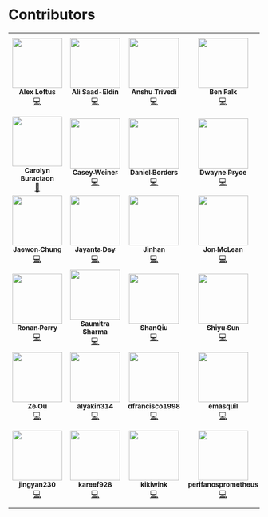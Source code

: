 # Contributors

<!-- ALL-CONTRIBUTORS-LIST:START - Do not remove or modify this section -->
<!-- prettier-ignore-start -->
<!-- markdownlint-disable -->
<table>
  <tr>
    <td align="center"><a href="https://github.com/loftusa"><img src="https://avatars.githubusercontent.com/u/12386450?v=4?s=100" width="100px;" alt=""/><br /><sub><b>Alex Loftus</b></sub></a><br /><a href="https://github.com/microsoft/graspologic/commits?author=loftusa" title="Code">💻</a></td>
    <td align="center"><a href="https://github.com/asaadeldin11"><img src="https://avatars.githubusercontent.com/u/54996865?v=4?s=100" width="100px;" alt=""/><br /><sub><b>Ali Saad-Eldin</b></sub></a><br /><a href="https://github.com/microsoft/graspologic/commits?author=asaadeldin11" title="Code">💻</a></td>
    <td align="center"><a href="https://www.linkedin.com/in/anshu-trivedi-501a7b146/"><img src="https://avatars.githubusercontent.com/u/47869948?v=4?s=100" width="100px;" alt=""/><br /><sub><b>Anshu Trivedi</b></sub></a><br /><a href="https://github.com/microsoft/graspologic/commits?author=AnshuTrivedi" title="Code">💻</a></td>
    <td align="center"><a href="https://github.com/falkben"><img src="https://avatars.githubusercontent.com/u/653031?v=4?s=100" width="100px;" alt=""/><br /><sub><b>Ben Falk</b></sub></a><br /><a href="https://github.com/microsoft/graspologic/commits?author=falkben" title="Code">💻</a></td>
    <td align="center"><a href="https://bdpedigo.github.io/"><img src="https://avatars.githubusercontent.com/u/25714207?v=4?s=100" width="100px;" alt=""/><br /><sub><b>Benjamin Pedigo</b></sub></a><br /><a href="https://github.com/microsoft/graspologic/commits?author=bdpedigo" title="Code">💻</a></td>
    <td align="center"><a href="https://github.com/bvarjavand"><img src="https://avatars.githubusercontent.com/u/8294669?v=4?s=100" width="100px;" alt=""/><br /><sub><b>Bijan Varjavand</b></sub></a><br /><a href="https://github.com/microsoft/graspologic/commits?author=bvarjavand" title="Code">💻</a></td>
    <td align="center"><a href="https://github.com/bryantower"><img src="https://avatars.githubusercontent.com/u/583566?v=4?s=100" width="100px;" alt=""/><br /><sub><b>Bryan Tower</b></sub></a><br /><a href="https://github.com/microsoft/graspologic/commits?author=bryantower" title="Code">💻</a></td>
  </tr>
  <tr>
    <td align="center"><a href="https://github.com/carolyncb"><img src="https://avatars.githubusercontent.com/u/60894394?v=4?s=100" width="100px;" alt=""/><br /><sub><b>Carolyn Buractaon</b></sub></a><br /><a href="#projectManagement-carolyncb" title="Project Management">📆</a></td>
    <td align="center"><a href="https://github.com/CaseyWeiner"><img src="https://avatars.githubusercontent.com/u/54880846?v=4?s=100" width="100px;" alt=""/><br /><sub><b>Casey Weiner</b></sub></a><br /><a href="https://github.com/microsoft/graspologic/commits?author=CaseyWeiner" title="Code">💻</a></td>
    <td align="center"><a href="https://github.com/dtborders"><img src="https://avatars.githubusercontent.com/u/32661399?v=4?s=100" width="100px;" alt=""/><br /><sub><b>Daniel Borders</b></sub></a><br /><a href="https://github.com/microsoft/graspologic/commits?author=dtborders" title="Code">💻</a></td>
    <td align="center"><a href="https://github.com/dwaynepryce"><img src="https://avatars.githubusercontent.com/u/899411?v=4?s=100" width="100px;" alt=""/><br /><sub><b>Dwayne Pryce</b></sub></a><br /><a href="https://github.com/microsoft/graspologic/commits?author=dwaynepryce" title="Code">💻</a></td>
    <td align="center"><a href="http://ericwb.me/"><img src="https://avatars.githubusercontent.com/u/8883547?v=4?s=100" width="100px;" alt=""/><br /><sub><b>Eric Bridgeford</b></sub></a><br /><a href="https://github.com/microsoft/graspologic/commits?author=ebridge2" title="Code">💻</a></td>
    <td align="center"><a href="https://github.com/PSSF23"><img src="https://avatars.githubusercontent.com/u/20309845?v=4?s=100" width="100px;" alt=""/><br /><sub><b>Haoyin Xu</b></sub></a><br /><a href="https://github.com/microsoft/graspologic/commits?author=PSSF23" title="Code">💻</a></td>
    <td align="center"><a href="https://idc9.github.io/"><img src="https://avatars.githubusercontent.com/u/906398?v=4?s=100" width="100px;" alt=""/><br /><sub><b>Iain Carmichael</b></sub></a><br /><a href="https://github.com/microsoft/graspologic/commits?author=idc9" title="Code">💻</a></td>
  </tr>
  <tr>
    <td align="center"><a href="https://twitter.com/j1chung"><img src="https://avatars.githubusercontent.com/u/5142539?v=4?s=100" width="100px;" alt=""/><br /><sub><b>Jaewon Chung</b></sub></a><br /><a href="https://github.com/microsoft/graspologic/commits?author=j1c" title="Code">💻</a></td>
    <td align="center"><a href="https://github.com/jdey4"><img src="https://avatars.githubusercontent.com/u/52499217?v=4?s=100" width="100px;" alt=""/><br /><sub><b>Jayanta Dey</b></sub></a><br /><a href="https://github.com/microsoft/graspologic/commits?author=jdey4" title="Code">💻</a></td>
    <td align="center"><a href="https://github.com/shaderein"><img src="https://avatars.githubusercontent.com/u/47577845?v=4?s=100" width="100px;" alt=""/><br /><sub><b>Jinhan</b></sub></a><br /><a href="https://github.com/microsoft/graspologic/commits?author=shaderein" title="Code">💻</a></td>
    <td align="center"><a href="https://github.com/jonmclean"><img src="https://avatars.githubusercontent.com/u/4429525?v=4?s=100" width="100px;" alt=""/><br /><sub><b>Jon McLean</b></sub></a><br /><a href="https://github.com/microsoft/graspologic/commits?author=jonmclean" title="Code">💻</a></td>
    <td align="center"><a href="https://github.com/Nyecarr"><img src="https://avatars.githubusercontent.com/u/4693255?v=4?s=100" width="100px;" alt=""/><br /><sub><b>Nick</b></sub></a><br /><a href="https://github.com/microsoft/graspologic/commits?author=Nyecarr" title="Code">💻</a></td>
    <td align="center"><a href="https://github.com/pauladkisson"><img src="https://avatars.githubusercontent.com/u/34703136?v=4?s=100" width="100px;" alt=""/><br /><sub><b>Paul Adkisson</b></sub></a><br /><a href="https://github.com/microsoft/graspologic/commits?author=pauladkisson" title="Code">💻</a></td>
    <td align="center"><a href="https://www.linkedin.com/in/pratyush-raj-737809193/"><img src="https://avatars.githubusercontent.com/u/53184883?v=4?s=100" width="100px;" alt=""/><br /><sub><b>Pratyush Raj</b></sub></a><br /><a href="https://github.com/microsoft/graspologic/commits?author=rajpratyush" title="Code">💻</a></td>
  </tr>
  <tr>
    <td align="center"><a href="https://rflperry.github.io/"><img src="https://avatars.githubusercontent.com/u/13107341?v=4?s=100" width="100px;" alt=""/><br /><sub><b>Ronan Perry</b></sub></a><br /><a href="https://github.com/microsoft/graspologic/commits?author=rflperry" title="Code">💻</a></td>
    <td align="center"><a href="https://github.com/darkyed"><img src="https://avatars.githubusercontent.com/u/43502778?v=4?s=100" width="100px;" alt=""/><br /><sub><b>Saumitra Sharma</b></sub></a><br /><a href="https://github.com/microsoft/graspologic/commits?author=darkyed" title="Code">💻</a></td>
    <td align="center"><a href="https://github.com/SHAAAAN"><img src="https://avatars.githubusercontent.com/u/45969738?v=4?s=100" width="100px;" alt=""/><br /><sub><b>ShanQiu</b></sub></a><br /><a href="https://github.com/microsoft/graspologic/commits?author=SHAAAAN" title="Code">💻</a></td>
    <td align="center"><a href="https://github.com/shiyussy"><img src="https://avatars.githubusercontent.com/u/50231743?v=4?s=100" width="100px;" alt=""/><br /><sub><b>Shiyu Sun</b></sub></a><br /><a href="https://github.com/microsoft/graspologic/commits?author=shiyussy" title="Code">💻</a></td>
    <td align="center"><a href="https://github.com/tathey1"><img src="https://avatars.githubusercontent.com/u/18537350?v=4?s=100" width="100px;" alt=""/><br /><sub><b>Thomas Athey</b></sub></a><br /><a href="https://github.com/microsoft/graspologic/commits?author=tathey1" title="Code">💻</a></td>
    <td align="center"><a href="https://github.com/vikramc1"><img src="https://avatars.githubusercontent.com/u/7087830?v=4?s=100" width="100px;" alt=""/><br /><sub><b>Vikram Chandrashekhar</b></sub></a><br /><a href="https://github.com/microsoft/graspologic/commits?author=vikramc1" title="Code">💻</a></td>
    <td align="center"><a href="https://vivekg.dev/"><img src="https://avatars.githubusercontent.com/u/29757116?v=4?s=100" width="100px;" alt=""/><br /><sub><b>Vivek Gopalakrishnan</b></sub></a><br /><a href="https://github.com/microsoft/graspologic/commits?author=v715" title="Code">💻</a></td>
  </tr>
  <tr>
    <td align="center"><a href="https://github.com/zeou1"><img src="https://avatars.githubusercontent.com/u/38440136?v=4?s=100" width="100px;" alt=""/><br /><sub><b>Ze Ou</b></sub></a><br /><a href="https://github.com/microsoft/graspologic/commits?author=zeou1" title="Code">💻</a></td>
    <td align="center"><a href="https://github.com/alyakin314"><img src="https://avatars.githubusercontent.com/u/25692376?v=4?s=100" width="100px;" alt=""/><br /><sub><b>alyakin314</b></sub></a><br /><a href="https://github.com/microsoft/graspologic/commits?author=alyakin314" title="Code">💻</a></td>
    <td align="center"><a href="https://github.com/dfrancisco1998"><img src="https://avatars.githubusercontent.com/u/40680427?v=4?s=100" width="100px;" alt=""/><br /><sub><b>dfrancisco1998</b></sub></a><br /><a href="https://github.com/microsoft/graspologic/commits?author=dfrancisco1998" title="Code">💻</a></td>
    <td align="center"><a href="https://github.com/emasquil"><img src="https://avatars.githubusercontent.com/u/29291336?v=4?s=100" width="100px;" alt=""/><br /><sub><b>emasquil</b></sub></a><br /><a href="https://github.com/microsoft/graspologic/commits?author=emasquil" title="Code">💻</a></td>
    <td align="center"><a href="https://github.com/gkang7"><img src="https://avatars.githubusercontent.com/u/55039574?v=4?s=100" width="100px;" alt=""/><br /><sub><b>gkang7</b></sub></a><br /><a href="https://github.com/microsoft/graspologic/commits?author=gkang7" title="Code">💻</a></td>
    <td align="center"><a href="https://github.com/hhelm10"><img src="https://avatars.githubusercontent.com/u/31412718?v=4?s=100" width="100px;" alt=""/><br /><sub><b>hhelm10</b></sub></a><br /><a href="https://github.com/microsoft/graspologic/commits?author=hhelm10" title="Code">💻</a></td>
    <td align="center"><a href="https://github.com/jheiko1"><img src="https://avatars.githubusercontent.com/u/39324337?v=4?s=100" width="100px;" alt=""/><br /><sub><b>jheiko1</b></sub></a><br /><a href="https://github.com/microsoft/graspologic/commits?author=jheiko1" title="Code">💻</a></td>
  </tr>
  <tr>
    <td align="center"><a href="https://github.com/Jingyan230"><img src="https://avatars.githubusercontent.com/u/69659070?v=4?s=100" width="100px;" alt=""/><br /><sub><b>jingyan230</b></sub></a><br /><a href="https://github.com/microsoft/graspologic/commits?author=Jingyan230" title="Code">💻</a></td>
    <td align="center"><a href="https://github.com/kareef928"><img src="https://avatars.githubusercontent.com/u/51966539?v=4?s=100" width="100px;" alt=""/><br /><sub><b>kareef928</b></sub></a><br /><a href="https://github.com/microsoft/graspologic/commits?author=kareef928" title="Code">💻</a></td>
    <td align="center"><a href="https://github.com/Kikiwink"><img src="https://avatars.githubusercontent.com/u/50060770?v=4?s=100" width="100px;" alt=""/><br /><sub><b>kikiwink</b></sub></a><br /><a href="https://github.com/microsoft/graspologic/commits?author=Kikiwink" title="Code">💻</a></td>
    <td align="center"><a href="https://github.com/PerifanosPrometheus"><img src="https://avatars.githubusercontent.com/u/69210497?v=4?s=100" width="100px;" alt=""/><br /><sub><b>perifanosprometheus</b></sub></a><br /><a href="https://github.com/microsoft/graspologic/commits?author=PerifanosPrometheus" title="Code">💻</a></td>
    <td align="center"><a href="https://github.com/spencer-loggia"><img src="https://avatars.githubusercontent.com/u/36051767?v=4?s=100" width="100px;" alt=""/><br /><sub><b>spencer-loggia</b></sub></a><br /><a href="https://github.com/microsoft/graspologic/commits?author=spencer-loggia" title="Code">💻</a></td>
    <td align="center"><a href="https://github.com/tliu68"><img src="https://avatars.githubusercontent.com/u/54865879?v=4?s=100" width="100px;" alt=""/><br /><sub><b>tliu68</b></sub></a><br /><a href="https://github.com/microsoft/graspologic/commits?author=tliu68" title="Code">💻</a></td>
    <td align="center"><a href="https://github.com/vmdhhh"><img src="https://avatars.githubusercontent.com/u/58106524?v=4?s=100" width="100px;" alt=""/><br /><sub><b>vmdhhh</b></sub></a><br /><a href="https://github.com/microsoft/graspologic/commits?author=vmdhhh" title="Code">💻</a></td>
  </tr>
</table>

<!-- markdownlint-restore -->
<!-- prettier-ignore-end -->

<!-- ALL-CONTRIBUTORS-LIST:END -->

